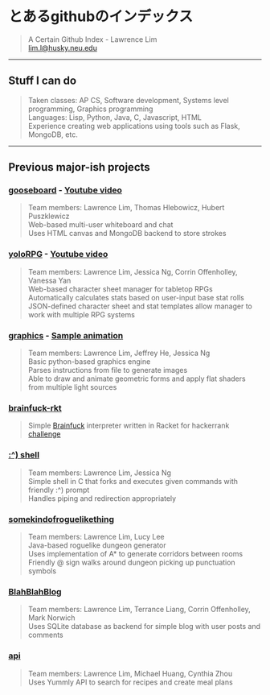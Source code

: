 # とあるgithubのインデックス
> A Certain Github Index - Lawrence Lim<br>
> lim.l@husky.neu.edu

----
## Stuff I can do
> Taken classes: AP CS, Software development, Systems level programming, Graphics programming <br>
> Languages: Lisp, Python, Java, C, Javascript, HTML <br>
> Experience creating web applications using tools such as Flask, MongoDB, etc.

---
## Previous major-ish projects

### [gooseboard](https://github.com/CookedGoose/gooseboard.git) - [Youtube video](https://www.youtube.com/watch?v=z9LmO_UJmbE)
> Team members: Lawrence Lim, Thomas Hlebowicz, Hubert Puszklewicz <br>
> Web-based multi-user whiteboard and chat <br>
> Uses HTML canvas and MongoDB backend to store strokes <br>

### [yoloRPG](https://github.com/corrrin9797/pathfinder.git) - [Youtube video](https://www.youtube.com/watch?v=YJg9cKzk7hY)
> Team members: Lawrence Lim, Jessica Ng, Corrin Offenholley, Vanessa Yan <br>
> Web-based character sheet manager for tabletop RPGs <br>
> Automatically calculates stats based on user-input base stat rolls <br>
> JSON-defined character sheet and stat templates allow manager to work with multiple RPG systems <br>

### [graphics](https://github.com/MBlaureNs/graphics-final-project.git) - [Sample animation](https://github.com/MBlaureNs/toaru-github-no-index/blob/master/12.gif)
> Team members: Lawrence Lim, Jeffrey He, Jessica Ng <br>
> Basic python-based graphics engine <br>
> Parses instructions from file to generate images <br>
> Able to draw and animate geometric forms and apply flat shaders from multiple light sources <br>

### [brainfuck-rkt](https://github.com/MBlaureNs/brainfuck-rkt.git)
> Simple [Brainfuck](https://en.wikipedia.org/wiki/Brainfuck) interpreter written in Racket for hackerrank [challenge](https://www.hackerrank.com/challenges/brainf-k-interpreter-fp)

### [:^) shell](https://github.com/MBlaureNs/shell.git)
> Team members: Lawrence Lim, Jessica Ng <br>
> Simple shell in C that forks and executes given commands with friendly :^) prompt <br>
> Handles piping and redirection appropriately

### [somekindofroguelikething](https://github.com/stuycs-apcs-z-fall-2013/final-pd3-lucy-lawrence-somekindofroguelikething.git)
> Team members: Lawrence Lim, Lucy Lee <br>
> Java-based roguelike dungeon generator <br>
> Uses implementation of A* to generate corridors between rooms <br>
> Friendly @ sign walks around dungeon picking up punctuation symbols

### [BlahBlahBlog](https://github.com/corrrin9797/blahblahblog.git)
> Team members: Lawrence Lim, Terrance Liang, Corrin Offenholley, Mark Norwich <br>
> Uses SQLite database as backend for simple blog with user posts and comments

### [api](https://github.com/cyntzhou/api.git)
> Team members: Lawrence Lim, Michael Huang, Cynthia Zhou <br>
> Uses Yummly API to search for recipes and create meal plans

